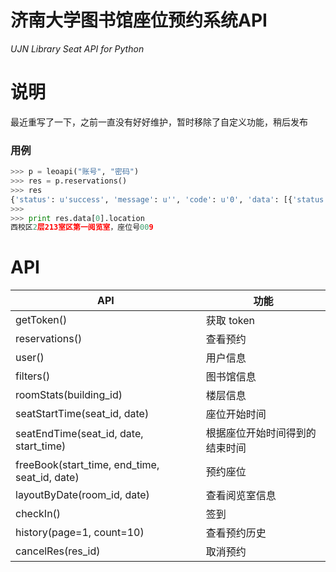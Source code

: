 # 济南大学图书馆座位预约系统API
_UJN Library Seat API for Python_
# 说明
最近重写了一下，之前一直没有好好维护，暂时移除了自定义功能，稍后发布

### 用例
``` Python
>>> p = leoapi("账号", "密码")
>>> res = p.reservations()
>>> res
{'status': u'success', 'message': u'', 'code': u'0', 'data': [{'status': u'RESERVE', 'begin': u'12:00', 'end': u'16:00', 'awayEnd': None, 'receipt': u'2001-283-3', 'awayBegin': None, 'userEnded': False, 'id': 4565283, 'onDate': u'2018-09-12', 'actualBegin': None, 'location': u'\u897f\u6821\u533a2\u5c42213\u5ba4\u533a\u7b2c\u4e00\u9605\u89c8\u5ba4\uff0c\u5ea7\u4f4d\u53f7009', 'message': u'\u8bf7\u5728 09\u670812\u65e511\u70b915\u5206 \u81f3 12\u70b915\u5206 \u4e4b\u95f4\u524d\u5f80\u573a\u9986\u7b7e\u5230', 'seatId': 22803}]}
>>>
>>> print res.data[0].location
西校区2层213室区第一阅览室，座位号009
```

# API
| API                                           | 功能                           |
|-----------------------------------------------|--------------------------------|
| getToken()                                    | 获取 token                     |
| reservations()                                | 查看预约                       |
| user()                                        | 用户信息                       |
| filters()                                     | 图书馆信息                     |
| roomStats(building_id)                        | 楼层信息                       |
| seatStartTime(seat_id, date)                  | 座位开始时间                   |
| seatEndTime(seat_id, date, start_time)        | 根据座位开始时间得到的结束时间 |
| freeBook(start_time, end_time, seat_id, date) | 预约座位                       |
| layoutByDate(room_id, date)                   | 查看阅览室信息                 |
| checkIn()                                     | 签到                           |
| history(page=1, count=10)                     | 查看预约历史                   |
| cancelRes(res_id)                             | 取消预约                       |
